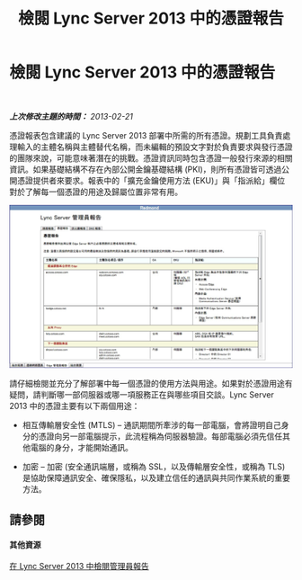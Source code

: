﻿---
title: 檢閱 Lync Server 2013 中的憑證報告
TOCTitle: 檢閱 Lync Server 2013 中的憑證報告
ms:assetid: 549cfc9b-3cc5-4483-a93c-fc0738c7f622
ms:mtpsurl: https://technet.microsoft.com/zh-tw/library/Gg558651(v=OCS.15)
ms:contentKeyID: 52056110
ms.date: 08/10/2015
mtps_version: v=OCS.15
ms.translationtype: HT
---

# 檢閱 Lync Server 2013 中的憑證報告

 

_**上次修改主題的時間：** 2013-02-21_

憑證報表包含建議的 Lync Server 2013 部署中所需的所有憑證。規劃工具負責處理輸入的主體名稱與主體替代名稱，而未編輯的預設文字對於負責要求與發行憑證的團隊來說，可能意味著潛在的挑戰。憑證資訊同時包含憑證一般發行來源的相關資訊。如果基礎結構不存在內部公開金鑰基礎結構 (PKI)，則所有憑證皆可透過公開憑證提供者來要求。報表中的「擴充金鑰使用方法 (EKU)」與「指派給」欄位對於了解每一個憑證的用途及歸屬位置非常有用。

![憑證管理員報告](images/Gg558651.63a29335-d9e4-41ae-97ec-3c9d9fd30d8a(OCS.15).jpg "憑證管理員報告")

請仔細檢閱並充分了解部署中每一個憑證的使用方法與用途。如果對於憑證用途有疑問，請判斷哪一部伺服器或哪一項服務正在與哪些項目交談。Lync Server 2013 中的憑證主要有以下兩個用途：

  - 相互傳輸層安全性 (MTLS) – 通訊期間所牽涉的每一部電腦，會將證明自己身分的憑證向另一部電腦提示，此流程稱為伺服器驗證。每部電腦必須先信任其他電腦的身分，才能開始通訊。

  - 加密 – 加密 (安全通訊端層，或稱為 SSL，以及傳輸層安全性，或稱為 TLS) 是協助保障通訊安全、確保隱私，以及建立信任的通訊與共同作業系統的重要方法。

## 請參閱

#### 其他資源

[在 Lync Server 2013 中檢閱管理員報告](lync-server-2013-reviewing-the-administrator-reports.md)

